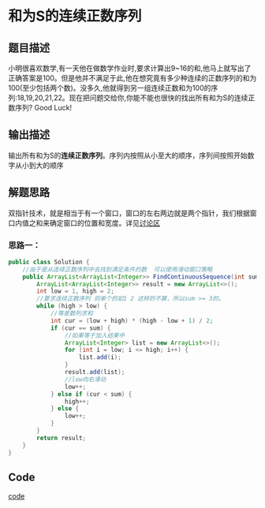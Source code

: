 # 和为S的连续正数序列

## 题目描述
小明很喜欢数学,有一天他在做数学作业时,要求计算出9~16的和,他马上就写出了正确答案是100。但是他并不满足于此,他在想究竟有多少种连续的正数序列的和为100(至少包括两个数)。没多久,他就得到另一组连续正数和为100的序列:18,19,20,21,22。现在把问题交给你,你能不能也很快的找出所有和为S的连续正数序列? Good Luck!

## 输出描述
输出所有和为S的**连续正数序列**。序列内按照从小至大的顺序，序列间按照开始数字从小到大的顺序
## 解题思路
双指针技术，就是相当于有一个窗口，窗口的左右两边就是两个指针，我们根据窗口内值之和来确定窗口的位置和宽度。详见[讨论区](https://www.nowcoder.com/questionTerminal/c451a3fd84b64cb19485dad758a55ebe?f=discussion)
### 思路一：
```java
public class Solution {
    //由于是从连续正数序列中去找到满足条件的数  可以使用滑动窗口策略
    public ArrayList<ArrayList<Integer>> FindContinuousSequence(int sum) {
        ArrayList<ArrayList<Integer>> result = new ArrayList<>();
        int low = 1, high = 2;
        //要求连续正数序列 则单个的如1 2 这样的不算，所以sum >= 3的。
        while (high > low) {
            //等差数列求和
            int cur = (low + high) * (high - low + 1) / 2;
            if (cur == sum) {
                //如果等于加入结果中
                ArrayList<Integer> list = new ArrayList<>();
                for (int i = low; i <= high; i++) {
                    list.add(i);
                }
                result.add(list);
                //low向右滑动
                low++;
            } else if (cur < sum) {
                high++;
            } else {
                low++;
            }
        }
        return result;
    }
}
```


## Code
[code](../code/Test41.java)<br/>
